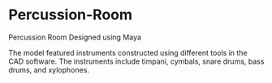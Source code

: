 # Percussion-Room
Percussion Room Designed using Maya

The model featured instruments constructed using different tools in the CAD software.
The instruments include timpani, cymbals, snare drums, bass drums, and xylophones.
